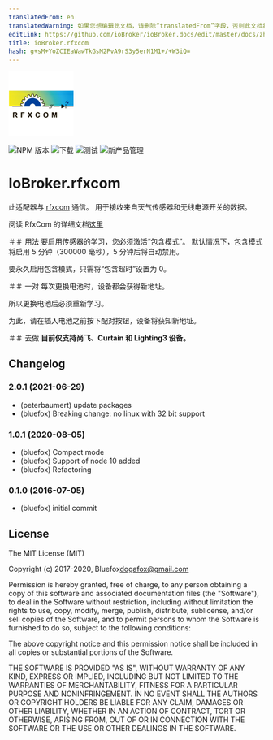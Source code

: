 ```yaml
---
translatedFrom: en
translatedWarning: 如果您想编辑此文档，请删除“translatedFrom”字段，否则此文档将再次自动翻译
editLink: https://github.com/ioBroker/ioBroker.docs/edit/master/docs/zh-cn/adapterref/iobroker.rfxcom/README.md
title: ioBroker.rfxcom
hash: g+sM+YoZCIEaWawTkGsM2PvA9rS3y5erN1M1+/+W3iQ=
---
```

![商标](../../../en/adapterref/iobroker.rfxcom/admin/rfxcom.png)

![NPM 版本](http://img.shields.io/npm/v/iobroker.rfxcom.svg)
![下载](https://img.shields.io/npm/dm/iobroker.rfxcom.svg)
![测试](https://travis-ci.org/ioBroker/ioBroker.rfxcom.svg?branch=master)
![新产品管理](https://nodei.co/npm/iobroker.rfxcom.png?downloads=true)

# IoBroker.rfxcom
此适配器与 [rfxcom](http://www.rfxcom.com) 通信。
用于接收来自天气传感器和无线电源开关的数据。

阅读 RfxCom 的详细文档[这里](http://www.rfxcom.com/WebRoot/StoreNL2/Shops/78165469/MediaGallery/Downloads/RFXtrx_User_Guide.pdf)

＃＃ 用法
要启用传感器的学习，您必须激活“包含模式”。
默认情况下，包含模式将启用 5 分钟（300000 毫秒），5 分钟后将自动禁用。

要永久启用包含模式，只需将“包含超时”设置为 0。

＃＃ 一对
每次更换电池时，设备都会获得新地址。

所以更换电池后必须重新学习。

为此，请在插入电池之前按下配对按钮，设备将获知新地址。

＃＃ 去做
**目前仅支持尚飞、Curtain 和 Lighting3 设备。**

<!-- 下一个版本的占位符（在行首）：

### __工作进行中__ -->

## Changelog
### 2.0.1 (2021-06-29)
* (peterbaumert) update packages
* (bluefox) Breaking change: no linux with 32 bit support

### 1.0.1 (2020-08-05)
* (bluefox) Compact mode
* (bluefox) Support of node 10 added
* (bluefox) Refactoring

### 0.1.0 (2016-07-05)
* (bluefox) initial commit

## License
The MIT License (MIT)

Copyright (c) 2017-2020, Bluefox<dogafox@gmail.com>

Permission is hereby granted, free of charge, to any person obtaining a copy
of this software and associated documentation files (the "Software"), to deal
in the Software without restriction, including without limitation the rights
to use, copy, modify, merge, publish, distribute, sublicense, and/or sell
copies of the Software, and to permit persons to whom the Software is
furnished to do so, subject to the following conditions:

The above copyright notice and this permission notice shall be included in all
copies or substantial portions of the Software.

THE SOFTWARE IS PROVIDED "AS IS", WITHOUT WARRANTY OF ANY KIND, EXPRESS OR
IMPLIED, INCLUDING BUT NOT LIMITED TO THE WARRANTIES OF MERCHANTABILITY,
FITNESS FOR A PARTICULAR PURPOSE AND NONINFRINGEMENT. IN NO EVENT SHALL THE
AUTHORS OR COPYRIGHT HOLDERS BE LIABLE FOR ANY CLAIM, DAMAGES OR OTHER
LIABILITY, WHETHER IN AN ACTION OF CONTRACT, TORT OR OTHERWISE, ARISING FROM,
OUT OF OR IN CONNECTION WITH THE SOFTWARE OR THE USE OR OTHER DEALINGS IN THE
SOFTWARE.